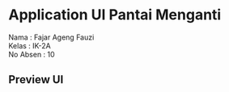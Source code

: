# Application UI Pantai Menganti

Nama : Fajar Ageng Fauzi<br>
Kelas : IK-2A <br>
No Absen : 10 <br>

## Preview UI

